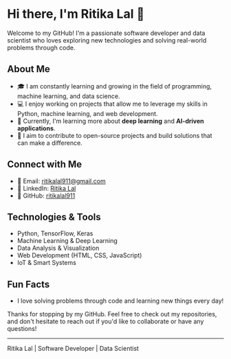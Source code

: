 # Hi there, I'm Ritika Lal 👋

Welcome to my GitHub! I'm a passionate software developer and data scientist who loves exploring new technologies and solving real-world problems through code.

## About Me
- 🎓 I am constantly learning and growing in the field of programming, machine learning, and data science.
- 💻 I enjoy working on projects that allow me to leverage my skills in Python, machine learning, and web development.
- 🌱 Currently, I'm learning more about **deep learning** and **AI-driven applications**.
- 🚀 I aim to contribute to open-source projects and build solutions that can make a difference.
  
## Connect with Me
- 📧 Email: [ritikalal911@gmail.com](mailto:ritikalal911@gmail.com)
- 💼 LinkedIn: [Ritika Lal](https://www.linkedin.com/in/ritika-lal/)
- 🐙 GitHub: [ritikalal911](https://github.com/ritikalal911)

## Technologies & Tools
- Python, TensorFlow, Keras
- Machine Learning & Deep Learning
- Data Analysis & Visualization
- Web Development (HTML, CSS, JavaScript)
- IoT & Smart Systems

## Fun Facts
- I love solving problems through code and learning new things every day!

Thanks for stopping by my GitHub. Feel free to check out my repositories, and don't hesitate to reach out if you'd like to collaborate or have any questions!

---
Ritika Lal | Software Developer | Data Scientist
